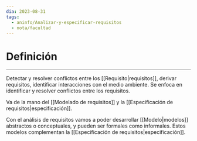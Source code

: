 ```yaml
---
dia: 2023-08-31
tags:
  - aninfo/Analizar-y-especificar-requisitos
  - nota/facultad
---
```

# Definición
---
Detectar y resolver conflictos entre los [[Requisito|requisitos]], derivar requisitos, identificar interacciones con el medio ambiente. Se enfoca en identificar y resolver conflictos entre los requisitos.

Va de la mano del [[Modelado de requisitos]] y la [[Especificación de requisitos|especificación]]. 

Con el análisis de requisitos vamos a poder desarrollar [[Modelo|modelos]] abstractos o conceptuales, y pueden ser formales como informales. Estos modelos complementan la [[Especificación de requisitos|especificación]].

